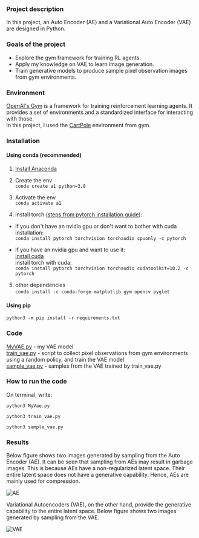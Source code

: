 
### Project description
In this project, an Auto Encoder (AE) and a Variational Auto Encoder (VAE) are designed in Python.

### Goals of the project
* Explore the gym framework for training RL agents.
* Apply my knowledge on VAE to learn image generation.
* Train generative models to produce sample pixel observation images from gym environments.

### Environment
[OpenAI's Gym](https://gym.openai.com/) is a framework for training reinforcement 
learning agents. It provides a set of environments and a
standardized interface for interacting with those.   
In this project, I used the [CartPole](https://gym.openai.com/envs/CartPole-v1/) environment from gym.

### Installation

#### Using conda (recommended)    
1. [Install Anaconda](https://www.anaconda.com/products/individual)

2. Create the env    
`conda create a1 python=3.8` 

3. Activate the env     
`conda activate a1`    

4. install torch ([steps from pytorch installation guide](https://pytorch.org/)):    
- if you don't have an nvidia gpu or don't want to bother with cuda installation:    
`conda install pytorch torchvision torchaudio cpuonly -c pytorch`    
  
- if you have an nvidia gpu and want to use it:    
[install cuda](https://docs.nvidia.com/cuda/index.html)   
install torch with cuda:   
`conda install pytorch torchvision torchaudio cudatoolkit=10.2 -c pytorch`

5. other dependencies   
`conda install -c conda-forge matplotlib gym opencv pyglet`

#### Using pip
`python3 -m pip install -r requirements.txt`

### Code
[MyVAE.py](https://github.com/Ezgii/Variational-Autoencoder/blob/master/MyVAE.py) - my VAE model   
[train_vae.py](https://github.com/Ezgii/Variational-Autoencoder/blob/master/train_vae.py) - script to collect pixel observations from gym environments using a random policy, and train the VAE model     
[sample_vae.py](https://github.com/Ezgii/Variational-Autoencoder/blob/master/sample_vae.py) - samples from the VAE trained by train_vae.py    

### How to run the code
On terminal, write:

`python3 MyVae.py`

`python3 train_vae.py`

`python3 sample_vae.py`

### Results

Below figure shows two images generated by sampling from the Auto Encoder (AE). It can be seen that sampling from AEs may result in garbage images. This is because AEs have a non-regularized latent space. Their entire latent space does not have a generative capability. Hence, AEs are mainly used for compression.

![AE](https://user-images.githubusercontent.com/4748948/236651009-b7bb2c98-caab-4c2f-b98d-e9661afabeb4.png)

Variational Autoencoders (VAE), on the other hand, provide the generative capability to the entire latent space. Below figure shows two images generated by sampling from the VAE.

![VAE](https://user-images.githubusercontent.com/4748948/236651013-7bc7c59f-3567-46ab-9602-113e73120708.png)

